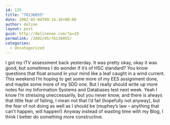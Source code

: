 ```yaml
---
id: 135
title: "76136055"
date: 2002-05-04T09:14:16+00:00
author: deline
layout: post
guid: http://delineneo.com/?p=19
permalink: /2002/05/76136055/
categories:
  - Uncategorized
---
```

I got my ITV assessment back yesterday. It was pretty okay, okay it was good, but sometimes I do wonder if it&#8217;s of HSC standard? You know questions that float around in your mind like a leaf caught in a wind current. This weekend I&#8217;m hoping to get some more of my EES assignment done, and maybe some more of my SDD one. But I really should write up more notes for my Information Systems and Databases test next week. Yeah I know I&#8217;m stressing uneccessarily, but you never know, and there is always that little fear of failing, I mean not that I&#8217;d fail (hopefully not anyway), but the fear of not doing as well as I should be (muphey&#8217;s law &#8211; anything that can&#8217;t happen, will happen!) Anyway instead of wasting time with my Blog, I think I better do something more constructive.
